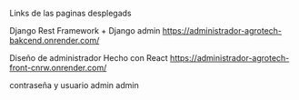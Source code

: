 Links de las paginas desplegads

Django Rest Framework + Django admin
https://administrador-agrotech-bakcend.onrender.com/

Diseño de administrador Hecho con React
https://administrador-agrotech-front-cnrw.onrender.com/

contraseña y usuario
admin
admin
